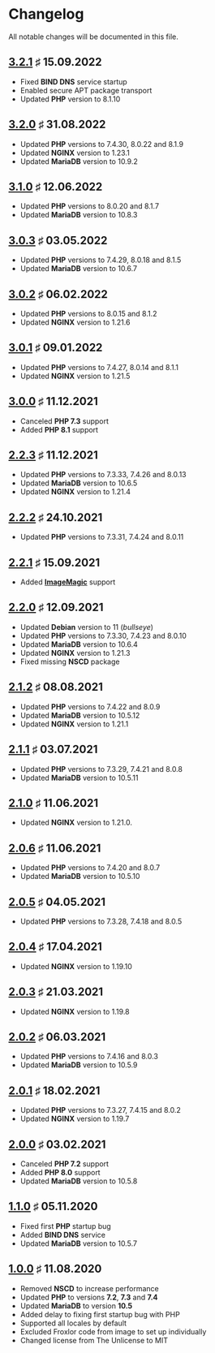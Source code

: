 # Changelog

All notable changes will be documented in this file.

<a name="v3-2-1"></a>
## [3.2.1](https://github.com/bloodhunterd/froxlor/releases/tag/3.2.1) &#9839; 15.09.2022

* Fixed **BIND DNS** service startup
* Enabled secure APT package transport
* Updated **PHP** version to 8.1.10

<a name="v3-2-0"></a>
## [3.2.0](https://github.com/bloodhunterd/froxlor/releases/tag/3.2.0) &#9839; 31.08.2022

* Updated **PHP** versions to 7.4.30, 8.0.22 and 8.1.9
* Updated **NGINX** version to 1.23.1
* Updated **MariaDB** version to 10.9.2

<a name="v3-1-0"></a>
## [3.1.0](https://github.com/bloodhunterd/froxlor/releases/tag/3.1.0) &#9839; 12.06.2022

* Updated **PHP** versions to 8.0.20 and 8.1.7
* Updated **MariaDB** version to 10.8.3

<a name="v3-0-3"></a>
## [3.0.3](https://github.com/bloodhunterd/froxlor/releases/tag/3.0.3) &#9839; 03.05.2022

* Updated **PHP** versions to 7.4.29, 8.0.18 and 8.1.5
* Updated **MariaDB** version to 10.6.7

<a name="v3-0-2"></a>
## [3.0.2](https://github.com/bloodhunterd/froxlor/releases/tag/3.0.2) &#9839; 06.02.2022

* Updated **PHP** versions to 8.0.15 and 8.1.2
* Updated **NGINX** version to 1.21.6

<a name="v3-0-1"></a>
## [3.0.1](https://github.com/bloodhunterd/froxlor/releases/tag/3.0.1) &#9839; 09.01.2022

* Updated **PHP** versions to 7.4.27, 8.0.14 and 8.1.1
* Updated **NGINX** version to 1.21.5

<a name="v3-0-0"></a>
## [3.0.0](https://github.com/bloodhunterd/froxlor/releases/tag/3.0.0) &#9839; 11.12.2021

* Canceled **PHP 7.3** support
* Added **PHP 8.1** support

<a name="v2-2-3"></a>
## [2.2.3](https://github.com/bloodhunterd/froxlor/releases/tag/2.2.3) &#9839; 11.12.2021

* Updated **PHP** versions to 7.3.33, 7.4.26 and 8.0.13
* Updated **MariaDB** version to 10.6.5
* Updated **NGINX** version to 1.21.4

<a name="v2-2-2"></a>
## [2.2.2](https://github.com/bloodhunterd/froxlor/releases/tag/2.2.2) &#9839; 24.10.2021

* Updated **PHP** versions to 7.3.31, 7.4.24 and 8.0.11

<a name="v2-2-1"></a>
## [2.2.1](https://github.com/bloodhunterd/froxlor/releases/tag/2.2.1) &#9839; 15.09.2021

* Added **[ImageMagic](https://imagemagick.org/)** support

<a name="v2-2-0"></a>
## [2.2.0](https://github.com/bloodhunterd/froxlor/releases/tag/2.2.0) &#9839; 12.09.2021

* Updated **Debian** version to 11 (*bullseye*)
* Updated **PHP** versions to 7.3.30, 7.4.23 and 8.0.10
* Updated **MariaDB** version to 10.6.4
* Updated **NGINX** version to 1.21.3
* Fixed missing **NSCD** package

<a name="v2-1-2"></a>
## [2.1.2](https://github.com/bloodhunterd/froxlor/releases/tag/2.1.2) &#9839; 08.08.2021

* Updated **PHP** versions to 7.4.22 and 8.0.9
* Updated **MariaDB** version to 10.5.12
* Updated **NGINX** version to 1.21.1

<a name="v2-1-1"></a>
## [2.1.1](https://github.com/bloodhunterd/froxlor/releases/tag/2.1.1) &#9839; 03.07.2021

* Updated **PHP** versions to 7.3.29, 7.4.21 and 8.0.8
* Updated **MariaDB** version to 10.5.11

<a name="v2-1-0"></a>
## [2.1.0](https://github.com/bloodhunterd/froxlor/releases/tag/2.1.0) &#9839; 11.06.2021

* Updated **NGINX** version to 1.21.0.

<a name="v2-0-6"></a>
## [2.0.6](https://github.com/bloodhunterd/froxlor/releases/tag/2.0.6) &#9839; 11.06.2021

* Updated **PHP** versions to 7.4.20 and 8.0.7
* Updated **MariaDB** version to 10.5.10

<a name="v2-0-5"></a>
## [2.0.5](https://github.com/bloodhunterd/froxlor/releases/tag/2.0.5) &#9839; 04.05.2021

* Updated **PHP** versions to 7.3.28, 7.4.18 and 8.0.5

<a name="v2-0-4"></a>
## [2.0.4](https://github.com/bloodhunterd/froxlor/releases/tag/2.0.4) &#9839; 17.04.2021

* Updated **NGINX** version to 1.19.10

<a name="v2-0-3"></a>
## [2.0.3](https://github.com/bloodhunterd/froxlor/releases/tag/2.0.3) &#9839; 21.03.2021

* Updated **NGINX** version to 1.19.8

<a name="v2-0-2"></a>
## [2.0.2](https://github.com/bloodhunterd/froxlor/releases/tag/2.0.2) &#9839; 06.03.2021

* Updated **PHP** versions to 7.4.16 and 8.0.3
* Updated **MariaDB** version to 10.5.9

<a name="v2-0-1"></a>
## [2.0.1](https://github.com/bloodhunterd/froxlor/releases/tag/2.0.1) &#9839; 18.02.2021

* Updated **PHP** versions to 7.3.27, 7.4.15 and 8.0.2
* Updated **NGINX** version to 1.19.7

<a name="v2-0-0"></a>
## [2.0.0](https://github.com/bloodhunterd/froxlor/releases/tag/2.0.0) &#9839; 03.02.2021

* Canceled **PHP 7.2** support
* Added **PHP 8.0** support
* Updated **MariaDB** version to 10.5.8

<a name="v1-1-0"></a>
## [1.1.0](https://github.com/bloodhunterd/froxlor/releases/tag/1.1.0) &#9839; 05.11.2020

* Fixed first **PHP** startup bug
* Added **BIND DNS** service
* Updated **MariaDB** version to 10.5.7

<a name="v1-0-0"></a>
## [1.0.0](https://github.com/bloodhunterd/froxlor/releases/tag/1.0.0) &#9839; 11.08.2020

* Removed **NSCD** to increase performance
* Updated **PHP** to versions **7.2**, **7.3** and **7.4**
* Updated **MariaDB** to version **10.5**
* Added delay to fixing first startup bug with PHP
* Supported all locales by default
* Excluded Froxlor code from image to set up individually
* Changed license from The Unlicense to MIT
